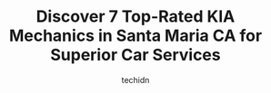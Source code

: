 ---
layout: ampstory
image: https://images.unsplash.com/photo-1567808291548-fc3ee04dbcf0?ixlib=rb-4.0.3&ixid=MnwxMjA3fDB8MHxwaG90by1wYWdlfHx8fGVufDB8fHx8&auto=format&fit=crop&w=640&h=853&q=80
author: techidn
featured: false
description: For top-quality automotive repairs and maintenance, visit the 7 best KIA Mechanic in Santa Maria CA, USA. Their reputation for excellence and their dedication to customer satisfaction make t
title: Discover 7 Top-Rated KIA Mechanics in Santa Maria CA for Superior Car Services
cover:
   title: Discover 7 Top-Rated KIA Mechanics in Santa Maria CA for Superior Car Services
   subtitle: Rickpate
   background: https://images.unsplash.com/photo-1567808291548-fc3ee04dbcf0?ixlib=rb-4.0.3&ixid=MnwxMjA3fDB8MHxwaG90by1wYWdlfHx8fGVufDB8fHx8&auto=format&fit=crop&w=640&h=853&q=80

pages: 
 - layout: thirds
   top: <h1>#1 Santa Maria Ford</h1>
   bottom: "<p>I had ordered a Maverick hybrid XLT online last year.  I later went to the dealer to pay a deposit.  I met Ivan there and had a nice chat with him.  He kept me updated on</p>"
   background: https://www.knot35.com/toplist/wp-content/uploads/2023/06/best-kia-mechanic-1-in-santa-maria-ca-1685838235.jpeg
   backgroundblur: true
 - layout: thirds
   top: <h1>#2 Winn Hyundai of Santa Maria</h1>
   bottom: "<p>800 W Main St, Santa Maria, CA 93458, United States</p>"
   background: https://www.knot35.com/toplist/wp-content/uploads/2023/06/best-kia-mechanic-2-in-santa-maria-ca-1685838236.jpeg
   cta:
      link: https://www.knot35.com/toplist/discover-7-top-rated-kia-mechanics-in-santa-maria-ca-for-superior-car-services/
      text: Discover 7 Top-Rated KIA Mechanics in Santa Maria CA for Superior Car Services
 - layout: thirds
   top: <h1>#3 Rizzolis Automotive</h1>
   bottom: "<p>1149 Tama Ln, Santa Maria, CA 93455, United States</p>"
   background: https://www.knot35.com/toplist/wp-content/uploads/2023/06/best-kia-mechanic-3-in-santa-maria-ca-1685838236.jpeg
   cta:
      link: https://www.knot35.com/toplist/discover-7-top-rated-kia-mechanics-in-santa-maria-ca-for-superior-car-services/
      text: Discover 7 Top-Rated KIA Mechanics in Santa Maria CA for Superior Car Services
 - layout: thirds
   top: <h1>#4 Fix Auto Santa Maria</h1>
   bottom: "<p>211 E Mill St, Santa Maria, CA 93454, United States</p>"
   background: https://images.unsplash.com/photo-1547366785-564103df7e13?ixlib=rb-4.0.3&ixid=MnwxMjA3fDB8MHxwaG90by1wYWdlfHx8fGVufDB8fHx8&auto=format&fit=crop&w=640&h=853&q=80
   cta:
      link: https://www.knot35.com/toplist/discover-7-top-rated-kia-mechanics-in-santa-maria-ca-for-superior-car-services/
      text: Discover 7 Top-Rated KIA Mechanics in Santa Maria CA for Superior Car Services
 - layout: thirds
   top: <h1>#5 Kia Santa Maria</h1>
   bottom: "<p>2175 S Bradley Rd, Santa Maria, CA 93455, United States</p>"
   background: https://images.unsplash.com/photo-1613843873231-1447db182f97?ixlib=rb-4.0.3&ixid=MnwxMjA3fDB8MHxwaG90by1wYWdlfHx8fGVufDB8fHx8&auto=format&fit=crop&w=640&h=853&q=80
   cta:
      link: https://www.knot35.com/toplist/discover-7-top-rated-kia-mechanics-in-santa-maria-ca-for-superior-car-services/
      text: Discover 7 Top-Rated KIA Mechanics in Santa Maria CA for Superior Car Services
 - layout: thirds
   top: <h1>#6 Cesars Auto Repair</h1>
   bottom: "<p>310 Betteravia Rd a, Santa Maria, CA 93455, United States</p>"
   background: https://images.unsplash.com/photo-1527066579998-dbbae57f45ce?ixlib=rb-4.0.3&ixid=MnwxMjA3fDB8MHxwaG90by1wYWdlfHx8fGVufDB8fHx8&auto=format&fit=crop&w=640&h=853&q=80
   cta:
      link: https://www.knot35.com/toplist/discover-7-top-rated-kia-mechanics-in-santa-maria-ca-for-superior-car-services/
      text: Discover 7 Top-Rated KIA Mechanics in Santa Maria CA for Superior Car Services
 - layout: thirds
   top: <h1>#7 Californiacar Sales</h1>
   bottom: "<p>305 N Broadway, Santa Maria, CA 93454, United States</p>"
   background: https://images.unsplash.com/photo-1580610447943-1bfbef5efe07?ixlib=rb-4.0.3&ixid=MnwxMjA3fDB8MHxwaG90by1wYWdlfHx8fGVufDB8fHx8&auto=format&fit=crop&w=640&h=853&q=80
   cta:
      link: https://www.knot35.com/toplist/discover-7-top-rated-kia-mechanics-in-santa-maria-ca-for-superior-car-services/
      text: Discover 7 Top-Rated KIA Mechanics in Santa Maria CA for Superior Car Services
 - layout: thirds
   middle: Continue reading...
   background: https://images.unsplash.com/photo-1620421680010-0766ff230392?ixlib=rb-4.0.3&ixid=MnwxMjA3fDB8MHxwaG90by1wYWdlfHx8fGVufDB8fHx8&auto=format&fit=crop&w=640&h=853&q=80
   cta:
      link: https://www.knot35.com/toplist/discover-7-top-rated-kia-mechanics-in-santa-maria-ca-for-superior-car-services/
      text: Discover 7 Top-Rated KIA Mechanics in Santa Maria CA for Superior Car Services
      
---